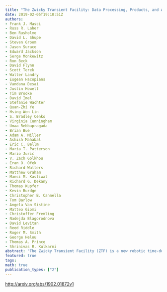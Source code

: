 ```yaml
---
title: "The Zwicky Transient Facility: Data Processing, Products, and Archive"
date: 2019-02-05T19:10:51Z
authors:
- Frank J. Masci
- Russ R. Laher
- Ben Rusholme
- David L. Shupe
- Steven Groom
- Jason Surace
- Edward Jackson
- Serge Monkewitz
- Ron Beck
- David Flynn
- Scott Terek
- Walter Landry
- Eugean Hacopians
- Vandana Desai
- Justin Howell
- Tim Brooke
- David Imel
- Stefanie Wachter
- Quan-Zhi Ye
- Hsing-Wen Lin
- S. Bradley Cenko
- Virginia Cunningham
- Umaa Rebbapragada
- Brian Bue
- Adam A. Miller
- Ashish Mahabal
- Eric C. Bellm
- Maria T. Patterson
- Mario Jurić
- V. Zach Golkhou
- Eran O. Ofek
- Richard Walters
- Matthew Graham
- Mansi M. Kasliwal
- Richard G. Dekany
- Thomas Kupfer
- Kevin Burdge
- Christopher B. Cannella
- Tom Barlow
- Angela Van Sistine
- Matteo Giomi
- Christoffer Fremling
- Nadejda Blagorodnova
- David Levitan
- Reed Riddle
- Roger M. Smith
- George Helou
- Thomas A. Prince
- Shrinivas R. Kulkarni
abstract: "The Zwicky Transient Facility (ZTF) is a new robotic time-domain survey currently in progress using the Palomar 48-inch Schmidt Telescope. ZTF uses a 47 square degree field with a 600 megapixel camera to scan the entire northern visible sky at rates of ~3760 square degrees/hour to median depths of g ~ 20.8 and r ~ 20.6 mag (AB, 5sigma in 30 sec). We describe the Science Data System that is housed at IPAC, Caltech. This comprises the data-processing pipelines, alert production system, data archive, and user interfaces for accessing and analyzing the products. The realtime pipeline employs a novel image-differencing algorithm, optimized for the detection of point source transient events. These events are vetted for reliability using a machine-learned classifier and combined with contextual information to generate data-rich alert packets. The packets become available for distribution typically within 13 minutes (95th percentile) of observation. Detected events are also linked to generate candidate moving-object tracks using a novel algorithm. Objects that move fast enough to streak in the individual exposures are also extracted and vetted. The reconstructed astrometric accuracy per science image with respect to Gaia is typically 45 to 85 milliarcsec. This is the RMS per axis on the sky for sources extracted with photometric S/N >= 10. The derived photometric precision (repeatability) at bright unsaturated fluxes varies between 8 and 25 millimag. Photometric calibration accuracy with respect to Pan-STARRS1 is generally better than 2%. The products support a broad range of scientific applications: fast and young supernovae, rare flux transients, variable stars, eclipsing binaries, variability from active galactic nuclei, counterparts to gravitational wave sources, a more complete census of Type Ia supernovae, and Solar System objects."
featured: true
tags:
math: true
publication_types: ["2"]
---
```

http://arxiv.org/abs/1902.01872v1
